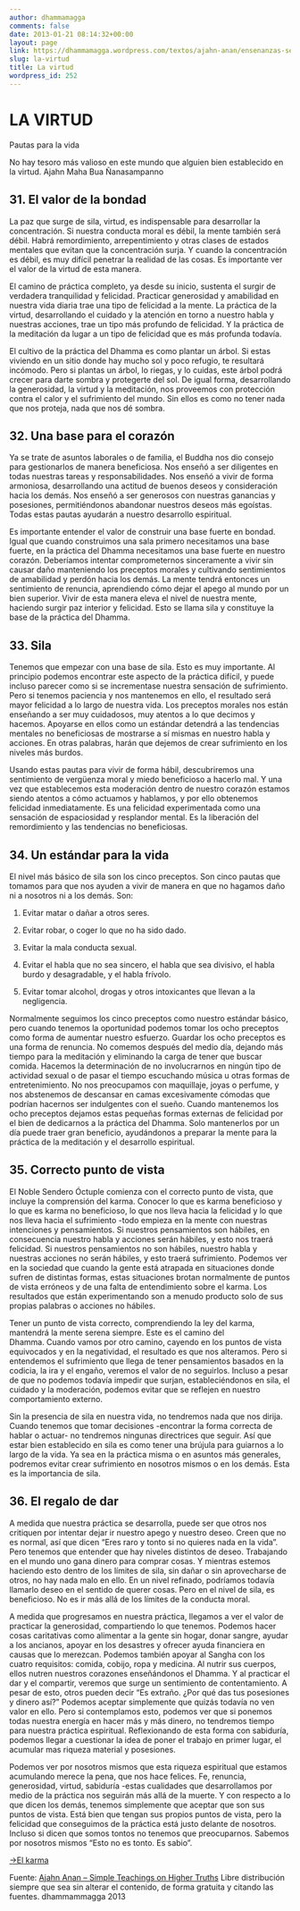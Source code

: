 ```yaml
---
author: dhammamagga
comments: false
date: 2013-01-21 08:14:32+00:00
layout: page
link: https://dhammamagga.wordpress.com/textos/ajahn-anan/ensenanzas-sencillas-sobre-realidades-superiores/la-virtud/
slug: la-virtud
title: La virtud
wordpress_id: 252
---
```


# LA VIRTUD


Pautas para la vida

No hay tesoro más valioso en este mundo
que alguien bien establecido en la virtud.
Ajahn Maha Bua Ñanasampanno


## 31. El valor de la bondad


La paz que surge de sila, virtud, es indispensable para desarrollar la concentración. Si nuestra conducta moral es débil, la mente también será débil. Habrá remordimiento, arrepentimiento y otras clases de estados mentales que evitan que la concentración surja. Y cuando la concentración es débil, es muy difícil penetrar la realidad de las cosas. Es importante ver el valor de la virtud de esta manera.

El camino de práctica completo, ya desde su inicio, sustenta el surgir de verdadera tranquilidad y felicidad. Practicar generosidad y amabilidad en nuestra vida diaria trae una tipo de felicidad a la mente. La práctica de la virtud, desarrollando el cuidado y la atención en torno a nuestro habla y nuestras acciones, trae un tipo más profundo de felicidad. Y la práctica de la meditación da lugar a un tipo de felicidad que es más profunda todavía.

El cultivo de la práctica del Dhamma es como plantar un árbol. Si estas viviendo en un sitio donde hay mucho sol y poco refugio, te resultará incómodo. Pero si plantas un árbol, lo riegas, y lo cuidas, este árbol podrá crecer para darte sombra y protegerte del sol. De igual forma, desarrollando la generosidad, la virtud y la meditación, nos proveemos con protección contra el calor y el sufrimiento del mundo. Sin ellos es como no tener nada que nos proteja, nada que nos dé sombra.


## 32. Una base para el corazón


Ya se trate de asuntos laborales o de familia, el Buddha nos dio consejo para gestionarlos de manera beneficiosa. Nos enseñó a ser diligentes en todas nuestras tareas y responsabilidades. Nos enseñó a vivir de forma armoniosa, desarrollando una actitud de buenos deseos y consideración hacia los demás. Nos enseñó a ser generosos con nuestras ganancias y posesiones, permitiéndonos abandonar nuestros deseos más egoístas. Todas estas pautas ayudarán a nuestro desarrollo espiritual.

Es importante entender el valor de construir una base fuerte en bondad. Igual que cuando construimos una sala primero necesitamos una base fuerte, en la práctica del Dhamma necesitamos una base fuerte en nuestro corazón. Deberíamos intentar comprometernos sinceramente a vivir sin causar daño manteniendo los preceptos morales y cultivando sentimientos de amabilidad y perdón hacia los demás. La mente tendrá entonces un sentimiento de renuncia, aprendiendo cómo dejar el apego al mundo por un bien superior. Vivir de esta manera eleva el nivel de nuestra mente, haciendo surgir paz interior y felicidad. Esto se llama sila y constituye la base de la práctica del Dhamma.


## 33. Sila


Tenemos que empezar con una base de sila. Esto es muy importante. Al principio podemos encontrar este aspecto de la práctica difícil, y puede incluso parecer como si se incrementase nuestra sensación de sufrimiento. Pero si tenemos paciencia y nos mantenemos en ello, el resultado será mayor felicidad a lo largo de nuestra vida. Los preceptos morales nos están enseñando a ser muy cuidadosos, muy atentos a lo que decimos y hacemos. Apoyarse en ellos como un estándar detendrá a las tendencias mentales no beneficiosas de mostrarse a sí mismas en nuestro habla y acciones. En otras palabras, harán que dejemos de crear sufrimiento en los niveles más burdos.

Usando estas pautas para vivir de forma hábil, descubriremos una sentimiento de vergüenza moral y miedo beneficioso a hacerlo mal. Y una vez que establecemos esta moderación dentro de nuestro corazón estamos siendo atentos a cómo actuamos y hablamos, y por ello obtenemos felicidad inmediatamente. Es una felicidad experimentada como una sensación de espaciosidad y resplandor mental. Es la liberación del remordimiento y las tendencias no beneficiosas.


## 34. Un estándar para la vida


El nivel más básico de sila son los cinco preceptos. Son cinco pautas que tomamos para que nos ayuden a vivir de manera en que no hagamos daño ni a nosotros ni a los demás. Son:



	
  1. Evitar matar o dañar a otros seres.

	
  2. Evitar robar, o coger lo que no ha sido dado.

	
  3. Evitar la mala conducta sexual.

	
  4. Evitar el habla que no sea sincero, el habla que sea divisivo, el habla burdo y desagradable, y el habla frívolo.

	
  5. Evitar tomar alcohol, drogas y otros intoxicantes que llevan a la negligencia.


Normalmente seguimos los cinco preceptos como nuestro estándar básico, pero cuando tenemos la oportunidad podemos tomar los ocho preceptos como forma de aumentar nuestro esfuerzo. Guardar los ocho preceptos es una forma de renuncia. No comemos después del medio día, dejando más tiempo para la meditación y eliminando la carga de tener que buscar comida. Hacemos la determinación de no involucrarnos en ningún tipo de actividad sexual o de pasar el tiempo escuchando música u otras formas de entretenimiento. No nos preocupamos con maquillaje, joyas o perfume, y nos abstenemos de descansar en camas excesivamente cómodas que podrían hacernos ser indulgentes con el sueño. Cuando mantenemos los ocho preceptos dejamos estas pequeñas formas externas de felicidad por el bien de dedicarnos a la práctica del Dhamma. Solo mantenerlos por un día puede traer gran beneficio, ayudándonos a preparar la mente para la práctica de la meditación y el desarrollo espiritual.


## 35. Correcto punto de vista


El Noble Sendero Óctuple comienza con el correcto punto de vista, que incluye la comprensión del karma. Conocer lo que es karma beneficioso y lo que es karma no beneficioso, lo que nos lleva hacia la felicidad y lo que nos lleva hacia el sufrimiento -todo empieza en la mente con nuestras intenciones y pensamientos. Si nuestros pensamientos son hábiles, en consecuencia nuestro habla y acciones serán hábiles, y esto nos traerá felicidad. Si nuestros pensamientos no son hábiles, nuestro habla y nuestras acciones no serán hábiles, y esto traerá sufrimiento. Podemos ver en la sociedad que cuando la gente está atrapada en situaciones donde sufren de distintas formas, estas situaciones brotan normalmente de puntos de vista erróneos y de una falta de entendimiento sobre el karma. Los resultados que están experimentando son a menudo producto solo de sus propias palabras o acciones no hábiles.

Tener un punto de vista correcto, comprendiendo la ley del karma, mantendrá la mente serena siempre. Este es el camino del Dhamma. Cuando vamos por otro camino, cayendo en los puntos de vista equivocados y en la negatividad, el resultado es que nos alteramos. Pero si entendemos el sufrimiento que llega de tener pensamientos basados en la codicia, la ira y el engaño, veremos el valor de no seguirlos. Incluso a pesar de que no podemos todavía impedir que surjan, estableciéndonos en sila, el cuidado y la moderación, podemos evitar que se reflejen en nuestro comportamiento externo.

Sin la presencia de sila en nuestra vida, no tendremos nada que nos dirija. Cuando tenemos que tomar decisiones -encontrar la forma correcta de hablar o actuar- no tendremos ningunas directrices que seguir. Así que estar bien establecido en sila es como tener una brújula para guiarnos a lo largo de la vida. Ya sea en la práctica misma o en asuntos más generales, podremos evitar crear sufrimiento en nosotros mismos o en los demás. Esta es la importancia de sila.


## 36. El regalo de dar


A medida que nuestra práctica se desarrolla, puede ser que otros nos critiquen por intentar dejar ir nuestro apego y nuestro deseo. Creen que no es normal, así que dicen “Eres raro y tonto si no quieres nada en la vida”. Pero tenemos que entender que hay niveles distintos de deseo. Trabajando en el mundo uno gana dinero para comprar cosas. Y mientras estemos haciendo esto dentro de los límites de sila, sin dañar o sin aprovecharse de otros, no hay nada malo en ello. En un nivel refinado, podríamos todavía llamarlo deseo en el sentido de querer cosas. Pero en el nivel de sila, es beneficioso. No es ir más allá de los límites de la conducta moral.

A medida que progresamos en nuestra práctica, llegamos a ver el valor de practicar la generosidad, compartiendo lo que tenemos. Podemos hacer cosas caritativas como alimentar a la gente sin hogar, donar sangre, ayudar a los ancianos, apoyar en los desastres y ofrecer ayuda financiera en causas que lo merezcan. Podemos también apoyar al Sangha con los cuatro requisitos: comida, cobijo, ropa y medicina. Al nutrir sus cuerpos, ellos nutren nuestros corazones enseñándonos el Dhamma. Y al practicar el dar y el compartir, veremos que surge un sentimiento de contentamiento. A pesar de esto, otros pueden decir “Es extraño. ¿Por qué das tus posesiones y dinero así?” Podemos aceptar simplemente que quizás todavía no ven valor en ello. Pero si contemplamos esto, podemos ver que si ponemos todas nuestra energía en hacer más y más dinero, no tendremos tiempo para nuestra práctica espiritual. Reflexionando de esta forma con sabiduría, podemos llegar a cuestionar la idea de poner el trabajo en primer lugar, el acumular mas riqueza material y posesiones.

Podemos ver por nosotros mismos que esta riqueza espiritual que estamos acumulando merece la pena, que nos hace felices. Fe, renuncia, generosidad, virtud, sabiduría -estas cualidades que desarrollamos por medio de la práctica nos seguirán más allá de la muerte. Y con respecto a lo que dicen los demás, tenemos simplemente que aceptar que son sus puntos de vista. Está bien que tengan sus propios puntos de vista, pero la felicidad que conseguimos de la práctica está justo delante de nosotros. Incluso si dicen que somos tontos no tenemos que preocuparnos. Sabemos por nosotros mismos “Esto no es tonto. Es sabio”.




[->El karma](http://dhammamagga.wordpress.com/textos/ajahn-anan/ensenanzas-sencillas-sobre-realidades-superiores/el-karma/)


<!-- more -->


Fuente: [Ajahn Anan – Simple Teachings on Higher Truths](http://www.watmarpjan.org/en/en-book-cds.html)
Libre distribución siempre que sea sin alterar el contenido, de forma gratuita y citando las fuentes.
dhammammagga 2013
